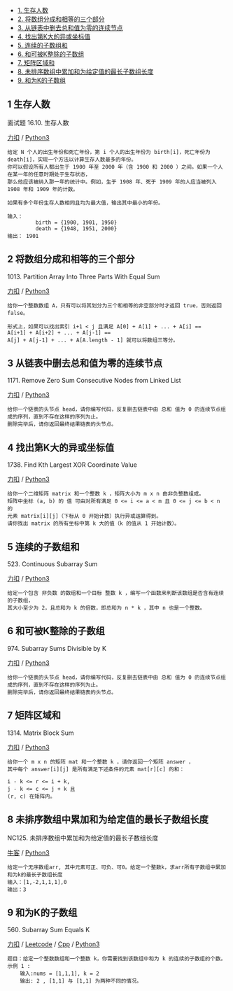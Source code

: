<!-- GFM-TOC -->

* [1. 生存人数](#1-生存人数)
* [2. 将数组分成和相等的三个部分](#2-将数组分成和相等的三个部分)
* [3. 从链表中删去总和值为零的连续节点](#3-从链表中删去总和值为零的连续节点)
* [4. 找出第K大的异或坐标值](#4-找出第K大的异或坐标值)
* [5. 连续的子数组和](#5-连续的子数组和)
* [6. 和可被K整除的子数组](#6-和可被K整除的子数组)
* [7. 矩阵区域和](#7-矩阵区域和)
* [8. 未排序数组中累加和为给定值的最长子数组长度](#8-未排序数组中累加和为给定值的最长子数组长度)
* [9. 和为K的子数组](#9-和为K的子数组)
<!-- GFM-TOC -->


## 1 生存人数
面试题 16.10. 生存人数  

[力扣](https://leetcode-cn.com/problems/living-people-lcci/) / [Python3](../python-algorithm/algo_11_prefix_sum/16.10.py) 
```
给定 N 个人的出生年份和死亡年份，第 i 个人的出生年份为 birth[i]，死亡年份为 death[i]，实现一个方法以计算生存人数最多的年份。
你可以假设所有人都出生于 1900 年至 2000 年（含 1900 和 2000 ）之间。如果一个人在某一年的任意时期处于生存状态，
那么他应该被纳入那一年的统计中。例如，生于 1908 年、死于 1909 年的人应当被列入 1908 年和 1909 年的计数。

如果有多个年份生存人数相同且均为最大值，输出其中最小的年份。

输入：
         birth = {1900, 1901, 1950}
         death = {1948, 1951, 2000}
输出： 1901
```

## 2 将数组分成和相等的三个部分
1013\. Partition Array Into Three Parts With Equal Sum

[力扣](https://leetcode-cn.com/problems/partition-array-into-three-parts-with-equal-sum/) / [Python3](../python-algorithm/algo_11_prefix_sum/L1013.py) 
```
给你一个整数数组 A，只有可以将其划分为三个和相等的非空部分时才返回 true，否则返回 false。

形式上，如果可以找出索引 i+1 < j 且满足 A[0] + A[1] + ... + A[i] == 
A[i+1] + A[i+2] + ... + A[j-1] == 
A[j] + A[j-1] + ... + A[A.length - 1] 就可以将数组三等分。
```

## 3 从链表中删去总和值为零的连续节点
1171\. Remove Zero Sum Consecutive Nodes from Linked List

[力扣](https://leetcode-cn.com/problems/remove-zero-sum-consecutive-nodes-from-linked-list/) / [Python3](../python-algorithm/algo_11_prefix_sum/L1171-m.py) 
```
给你一个链表的头节点 head，请你编写代码，反复删去链表中由 总和 值为 0 的连续节点组成的序列，直到不存在这样的序列为止。
删除完毕后，请你返回最终结果链表的头节点。
```

## 4 找出第K大的异或坐标值
1738\. Find Kth Largest XOR Coordinate Value

[力扣](https://leetcode-cn.com/problems/find-kth-largest-xor-coordinate-value/) / [Python3](../python-algorithm/algo_11_prefix_sum/L1738-m.py) 
```
给你一个二维矩阵 matrix 和一个整数 k ，矩阵大小为 m x n 由非负整数组成。
矩阵中坐标 (a, b) 的 值 可由对所有满足 0 <= i <= a < m 且 0 <= j <= b < n 的
元素 matrix[i][j]（下标从 0 开始计数）执行异或运算得到。
请你找出 matrix 的所有坐标中第 k 大的值（k 的值从 1 开始计数）。
```

## 5 连续的子数组和
523\. Continuous Subarray Sum

[力扣](https://leetcode-cn.com/problems/continuous-subarray-sum/) / [Python3](../python-algorithm/algo_11_prefix_sum/L523-m.py) 
```
给定一个包含 非负数 的数组和一个目标 整数 k ，编写一个函数来判断该数组是否含有连续的子数组，
其大小至少为 2，且总和为 k 的倍数，即总和为 n * k ，其中 n 也是一个整数。
```

## 6 和可被K整除的子数组
974\. Subarray Sums Divisible by K

[力扣](https://leetcode-cn.com/problems/subarray-sums-divisible-by-k/) / [Python3](../python-algorithm/algo_11_prefix_sum/L974-m.py) 
```
给你一个链表的头节点 head，请你编写代码，反复删去链表中由 总和 值为 0 的连续节点组成的序列，直到不存在这样的序列为止。
删除完毕后，请你返回最终结果链表的头节点。
```

## 7 矩阵区域和
1314\. Matrix Block Sum

[力扣](https://leetcode-cn.com/problems/matrix-block-sum/) / [Python3](../python-algorithm/algo_11_prefix_sum/L1314-m.py) 
```
给你一个 m x n 的矩阵 mat 和一个整数 k ，请你返回一个矩阵 answer ，
其中每个 answer[i][j] 是所有满足下述条件的元素 mat[r][c] 的和： 

i - k <= r <= i + k,
j - k <= c <= j + k 且
(r, c) 在矩阵内。
```

## 8 未排序数组中累加和为给定值的最长子数组长度
NC125\. 未排序数组中累加和为给定值的最长子数组长度   

[牛客](https://www.nowcoder.com/practice/704c8388a82e42e58b7f5751ec943a11?tpId=117&&tqId=37794&rp=1&ru=/activity/oj&qru=/ta/job-code-high/question-ranking) / [Python3](../python-algorithm/algo_11_prefix_sum/NC125.py) 
```
给定一个无序数组arr, 其中元素可正、可负、可0。给定一个整数k，求arr所有子数组中累加和为k的最长子数组长度
输入：[1,-2,1,1,1],0
输出：3 
```
## 9 和为K的子数组
560\. Subarray Sum Equals K

[力扣](https://leetcode-cn.com/problems/subarray-sum-equals-k/) / [Leetcode](https://leetcode.com/problems/subarray-sum-equals-k/) / [Cpp](../ds_3_hash/L560-m.cpp) / [Python3](../python-algorithm/ds_3_hash/L560-m.py)
```
题目：给定一个整数数组和一个整数 k，你需要找到该数组中和为 k 的连续的子数组的个数。
示例 1 :
    输入:nums = [1,1,1], k = 2
    输出: 2 , [1,1] 与 [1,1] 为两种不同的情况。
```
